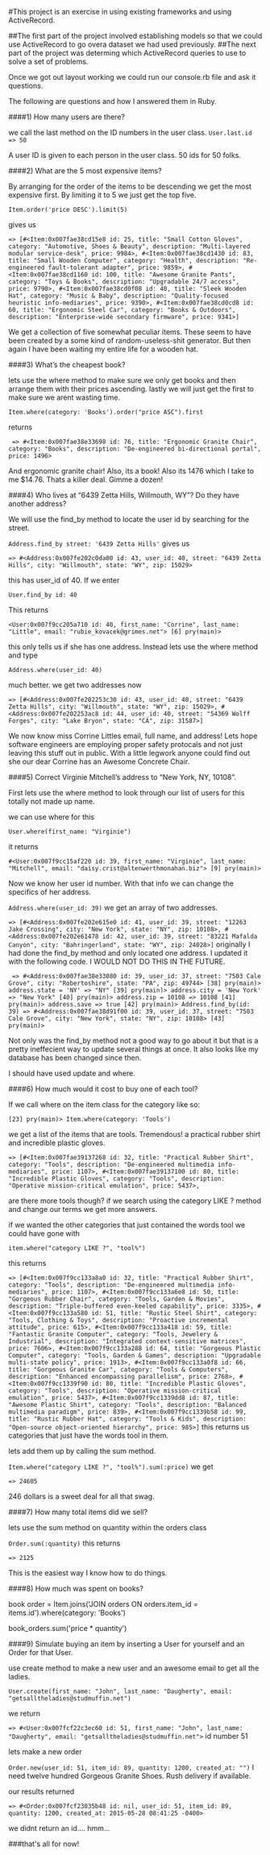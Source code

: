 #This project is an exercise in using existing frameworks and using ActiveRecord.

##The first part of the project involved establishing models so that we could use ActiveRecord to go overa dataset we had used previously.
##The next part of the project was determing which ActiveRecord queries to use to solve a set of problems.

Once we got out layout working we could run our console.rb file and ask it questions.

The following are questions and how I answered them in Ruby.

####1) How many users are there?

we call the last method on the ID numbers in the user class.
`
 User.last.id
=> 50
`

A user ID is given to each person in the user class. 50 ids for 50 folks.


####2) What are the 5 most expensive items?

By arranging for the order of the items to be descending we get the most expensive first. By limiting it to 5 we just get the top five.


`Item.order('price DESC').limit(5)`

gives us

`=> [#<Item:0x007fae38cd15e8
  id: 25,
  title: "Small Cotton Gloves",
  category: "Automotive, Shoes & Beauty",
  description: "Multi-layered modular service-desk",
  price: 9984>,
 #<Item:0x007fae38cd1430
  id: 83,
  title: "Small Wooden Computer",
  category: "Health",
  description: "Re-engineered fault-tolerant adapter",
  price: 9859>,
 #<Item:0x007fae38cd1160 id: 100, title: "Awesome Granite Pants", category: "Toys & Books", description: "Upgradable 24/7 access", price: 9790>,
 #<Item:0x007fae38cd0f08
  id: 40,
  title: "Sleek Wooden Hat",
  category: "Music & Baby",
  description: "Quality-focused heuristic info-mediaries",
  price: 9390>,
 #<Item:0x007fae38cd0cd8
  id: 60,
  title: "Ergonomic Steel Car",
  category: "Books & Outdoors",
  description: "Enterprise-wide secondary firmware",
  price: 9341>]`

We get a collection of five somewhat peculiar items. These seem to have been
created by a some kind of random-useless-shit generator. But then again
I have been waiting my entire life for a wooden hat.

####3) What’s the cheapest book?

lets use the where method to make sure we only get books and then arrange
them with their prices ascending. lastly we will just get the first to make
sure we arent wasting time.

`Item.where(category: 'Books').order("price ASC").first`

returns

`
=> #<Item:0x007fae38e33698 id: 76, title: "Ergonomic Granite Chair", category: "Books", description: "De-engineered bi-directional portal", price: 1496>`

And ergonomic granite chair! Also, its a book! Also its 1476 which I take to
me $14.76. Thats a killer deal. Gimme a dozen!

####4) Who lives at “6439 Zetta Hills, Willmouth, WY”? Do they have another address?

We will use the find_by method to locate the user id by searching for the street.

`Address.find_by street: '6439 Zetta Hills'` gives us

`=> #<Address:0x007fe202c0da00 id: 43, user_id: 40, street: "6439 Zetta Hills", city: "Willmouth", state: "WY", zip: 15029>`

this has user_id of 40. If we enter

`User.find_by id: 40`

This returns

`<User:0x007f9cc205a710 id: 40, first_name: "Corrine", last_name: "Little", email: "rubie_kovacek@grimes.net">
[6] pry(main)> `

this only tells us if she has one address. Instead lets use the where method and type

`Address.where(user_id: 40)`

much better. we get two addresses now

`=> [#<Address:0x007fe202253c30 id: 43, user_id: 40, street: "6439 Zetta Hills", city: "Willmouth", state: "WY", zip: 15029>,
 #<Address:0x007fe202253ac8 id: 44, user_id: 40, street: "54369 Wolff Forges", city: "Lake Bryon", state: "CA", zip: 31587>]`


We now know miss Corrine Littles email, full name, and address!
Lets hope software engineers are employing proper safety protocals
and not just leaving this stuff out in public. With a little legwork
anyone could find out she our dear Corrine has an Awesome Concrete Chair.


####5) Correct Virginie Mitchell’s address to “New York, NY, 10108”.

First lets use the where method to look through our list of users for this totally not made up name.

we can use where for this

`
User.where(first_name: "Virginie")
`

it returns

`#<User:0x007f9cc15af220 id: 39, first_name: "Virginie", last_name: "Mitchell", email: "daisy.crist@altenwerthmonahan.biz">
[9] pry(main)>
`

Now we know her user id number. With that info we can change the specifics of her address.

`
Address.where(user_id: 39)
`
we get an array of two addresses.

`
=> [#<Address:0x007fe202e615e0 id: 41, user_id: 39, street: "12263 Jake Crossing", city: "New York", state: "NY", zip: 10108>,
 #<Address:0x007fe202e61478 id: 42, user_id: 39, street: "83221 Mafalda Canyon", city: "Bahringerland", state: "WY", zip: 24028>]
`
originally I had done the find_by method and only located one address.
I updated it with the following code. I WOULD NOT DO THIS IN THE FUTURE.

`
=> #<Address:0x007fae38e33080 id: 39, user_id: 37, street: "7503 Cale Grove", city: "Robertoshire", state: "PA", zip: 49744>
[38] pry(main)> address.state = 'NY'
=> "NY"
[39] pry(main)> address.city = 'New York'
=> "New York"
[40] pry(main)> address.zip = 10108
=> 10108
[41] pry(main)> address.save
=> true
[42] pry(main)> Address.find_by(id: 39)
=> #<Address:0x007fae38d91f00 id: 39, user_id: 37, street: "7503 Cale Grove", city: "New York", state: "NY", zip: 10108>
[43] pry(main)>`

Not only was the find_by method not a good way to go about it but that is a
pretty ineffecient way to update several things at once. It also looks like my
database has been changed since then.

I should have used update and where.

####6) How much would it cost to buy one of each tool?

If we call where on the item class for the category like so:

`[23] pry(main)> Item.where(category: 'Tools')`

we get a list of the items that are tools. Tremendous! a practical rubber shirt and incredible plastic gloves.

`=> [#<Item:0x007fae39137268
  id: 32,
  title: "Practical Rubber Shirt",
  category: "Tools",
  description: "De-engineered multimedia info-mediaries",
  price: 1107>,
 #<Item:0x007fae39137100
  id: 80,
  title: "Incredible Plastic Gloves",
  category: "Tools",
  description: "Operative mission-critical emulation",
  price: 5437>,`

  are there more tools though? if we search using the category LIKE ?
  method and change our terms we get more answers.


if we wanted the other categories that just contained
  the words tool we could have gone with


  `item.where("category LIKE ?", "tool%")`

  this returns

  `
  => [#<Item:0x007f9cc133a8a0
  id: 32,
  title: "Practical Rubber Shirt",
  category: "Tools",
  description: "De-engineered multimedia info-mediaries",
  price: 1107>,
 #<Item:0x007f9cc133a6e8
  id: 50,
  title: "Gorgeous Rubber Chair",
  category: "Tools, Garden & Movies",
  description: "Triple-buffered even-keeled capability",
  price: 3335>,
 #<Item:0x007f9cc133a580
  id: 51,
  title: "Rustic Steel Shirt",
  category: "Tools, Clothing & Toys",
  description: "Proactive incremental attitude",
  price: 615>,
 #<Item:0x007f9cc133a418
  id: 59,
  title: "Fantastic Granite Computer",
  category: "Tools, Jewelery & Industrial",
  description: "Integrated context-sensitive matrices",
  price: 7606>,
 #<Item:0x007f9cc133a288
  id: 64,
  title: "Gorgeous Plastic Computer",
  category: "Tools, Garden & Games",
  description: "Upgradable multi-state policy",
  price: 1913>,
 #<Item:0x007f9cc133a0f8
  id: 66,
  title: "Gorgeous Granite Car",
  category: "Tools & Computers",
  description: "Enhanced encompassing parallelism",
  price: 2768>,
 #<Item:0x007f9cc1339f90
  id: 80,
  title: "Incredible Plastic Gloves",
  category: "Tools",
  description: "Operative mission-critical emulation",
  price: 5437>,
 #<Item:0x007f9cc1339dd8 id: 87, title: "Awesome Plastic Shirt", category: "Tools", description: "Balanced multimedia paradigm", price: 839>,
 #<Item:0x007f9cc1339b58
  id: 99,
  title: "Rustic Rubber Hat",
  category: "Tools & Kids",
  description: "Open-source object-oriented hierarchy",
  price: 985>]
  `
  this returns us categories that just have the words tool in them.

  lets add them up by calling the sum method.

`
Item.where("category LIKE ?", "tool%").sum(:price)
`
we get

`
=> 24605
`

246 dollars is a sweet deal for all that swag.

####7) How many total items did we sell?

lets use the sum method on quantity within the orders class

`
Order.sum(:quantity)
`
this returns

`
=> 2125
`

This is the easiest way I know how to do things.

####8) How much was spent on books?

book order = Item.joins('JOIN orders ON orders.item_id = items.id').where(category: 'Books')

book_orders.sum('price * quantity')

####9) Simulate buying an item by inserting a User for yourself and an Order for that User.

use create method to make a new user and an awesome email to get all the ladies.

`
User.create(first_name: "John", last_name: "Daugherty", email: "getsalltheladies@studmuffin.net")
`

we return

`
=> #<User:0x007fcf22c3ec60 id: 51, first_name: "John", last_name: "Daugherty", email: "getsalltheladies@studmuffin.net">
`
id number 51

lets make a new order

`
Order.new(user_id: 51, item_id: 89, quantity: 1200, created_at: "")
`
I need twelve hundred Gorgeous Granite Shoes. Rush delivery if available.

our results returned

`
=> #<Order:0x007fcf23035b48 id: nil, user_id: 51, item_id: 89, quantity: 1200, created_at: 2015-05-28 08:41:25 -0400>
`

we didnt return an id.... hmm...

###that's all for now!


